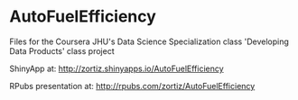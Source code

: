 # AutoFuelEfficiency
Files for the Coursera JHU's Data Science Specialization class 'Developing Data Products' class project

ShinyApp at: http://zortiz.shinyapps.io/AutoFuelEfficiency

RPubs presentation at: http://rpubs.com/zortiz/AutoFuelEfficiency
